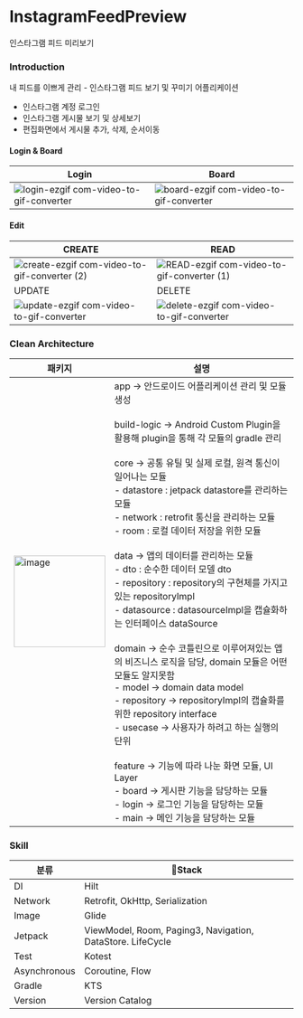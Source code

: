 # InstagramFeedPreview
인스타그램 피드 미리보기

### Introduction
내 피드를 이쁘게 관리 - 인스타그램 피드 보기 및 꾸미기 어플리케이션
- 인스타그램 계정 로그인
- 인스타그램 게시물 보기 및 상세보기
- 편집화면에서 게시물 추가, 삭제, 순서이동

#### Login & Board
|Login|Board|
|-----|-----|
|![login-ezgif com-video-to-gif-converter](https://github.com/YuYangWoo/InstagramFeedPreview/assets/59405161/33069785-b3ce-4f39-a8e5-64f51bde7ab9)|![board-ezgif com-video-to-gif-converter](https://github.com/YuYangWoo/InstagramFeedPreview/assets/59405161/1ff8ebcf-f949-4f0a-ab50-efa6a5fac2e0)|
#### Edit 
|CREATE|READ|
|------|----|
|![create-ezgif com-video-to-gif-converter (2)](https://github.com/YuYangWoo/InstagramFeedPreview/assets/59405161/19ed5029-e408-42d9-be0e-9a582a7015cf)|![READ-ezgif com-video-to-gif-converter (1)](https://github.com/YuYangWoo/InstagramFeedPreview/assets/59405161/5c054f31-e28e-4e7c-92c0-47ec209c9272)|
|UPDATE|DELETE|
|![update-ezgif com-video-to-gif-converter](https://github.com/YuYangWoo/InstagramFeedPreview/assets/59405161/656bb2b7-8cfa-4cc3-9367-a0b66d43ff8b)|![delete-ezgif com-video-to-gif-converter](https://github.com/YuYangWoo/InstagramFeedPreview/assets/59405161/3ec95d38-c371-457d-b18f-a3b97d2d03f8)|

### Clean Architecture
|패키지|설명|
|----|---|
|<img width="162" alt="image" src="https://github.com/YuYangWoo/InstagramFeedPreview/assets/59405161/46e42eae-9715-46ff-bfda-242ab871ef45">|app -> 안드로이드 어플리케이션 관리 및 모듈 생성<br><br>build-logic -> Android Custom Plugin을 활용해 plugin을 통해 각 모듈의 gradle 관리<br><br>core -> 공통 유틸 및 실제 로컬, 원격 통신이 일어나는 모듈 <br>- datastore : jetpack datastore를 관리하는 모듈<br>- network : retrofit 통신을 관리하는 모듈<br>- room : 로컬 데이터 저장을 위한 모듈<br><br>data -> 앱의 데이터를 관리하는 모듈<br>- dto : 순수한 데이터 모델 dto<br>- repository : repository의 구현체를 가지고 있는 repositoryImpl<br>- datasource : datasourceImpl을 캡슐화하는 인터페이스 dataSource<br><br>domain -> 순수 코틀린으로 이루어져있는 앱의 비즈니스 로직을 담당, domain 모듈은 어떤 모듈도 알지못함<br>- model -> domain data model<br>- repository -> repositoryImpl의 캡슐화를 위한 repository interface <br>- usecase -> 사용자가 하려고 하는 실행의 단위<br><br>feature -> 기능에 따라 나눈 화면 모듈, UI Layer<br>- board -> 게시판 기능을 담당하는 모듈<br>- login -> 로그인 기능을 담당하는 모듈<br>- main -> 메인 기능을 담당하는 모듈|

### Skill
|분류|Stack|
|---|------|
|DI|Hilt|
|Network|Retrofit, OkHttp, Serialization|
|Image|Glide|
|Jetpack|ViewModel, Room, Paging3, Navigation, DataStore. LifeCycle|
|Test|Kotest|
|Asynchronous|Coroutine, Flow|
|Gradle|KTS|
|Version|Version Catalog|






